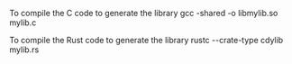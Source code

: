 To compile the C code to generate the library
gcc -shared -o libmylib.so mylib.c

To compile the Rust code to generate the library
rustc --crate-type cdylib mylib.rs



